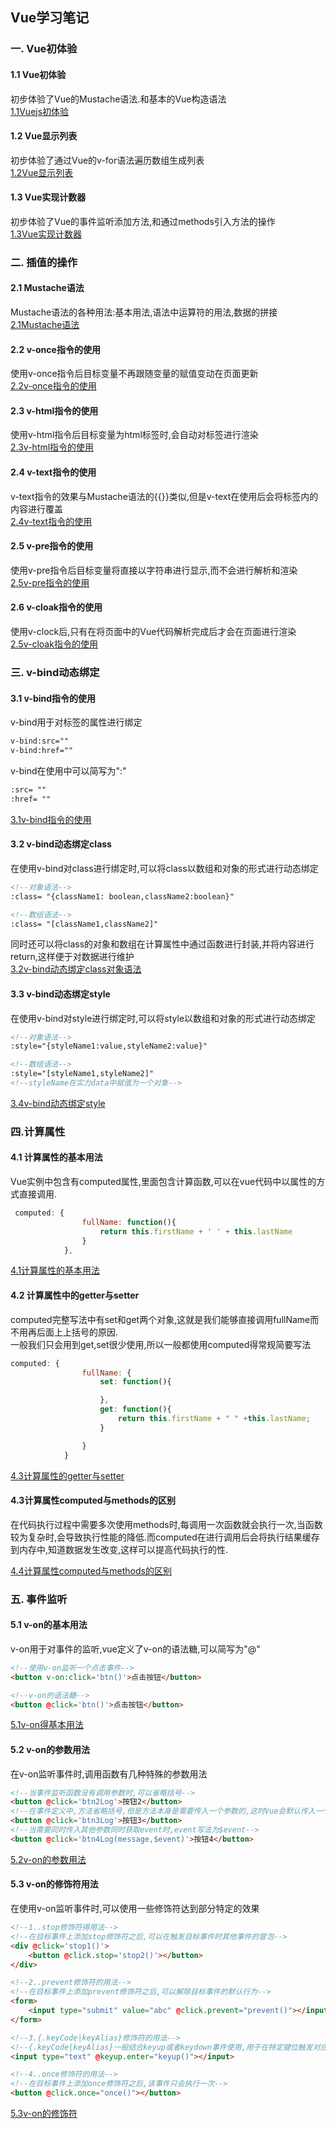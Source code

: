 ## Vue学习笔记

### 一. Vue初体验

#### 1.1 Vue初体验
初步体验了Vue的Mustache语法.和基本的Vue构造语法  
[1.1Vuejs初体验](Vue\1.Vue初体验\1.1Vuejs初体验.html)

#### 1.2 Vue显示列表
初步体验了通过Vue的v-for语法遍历数组生成列表  
[1.2Vue显示列表](Vue\1.Vue初体验\1.2Vue显示列表.html)  

#### 1.3 Vue实现计数器
初步体验了Vue的事件监听添加方法,和通过methods引入方法的操作  
[1.3Vue实现计数器](Vue\1.Vue初体验\1.3Vue实现计数器.html)  

### 二. 插值的操作

#### 2.1 Mustache语法
Mustache语法的各种用法:基本用法,语法中运算符的用法,数据的拼接  
[2.1Mustache语法](Vue\2.插值的操作\2.1Mustache语法.html)  

#### 2.2 v-once指令的使用
使用v-once指令后目标变量不再跟随变量的赋值变动在页面更新  
[2.2v-once指令的使用](Vue\2.插值的操作\2.2v-once指令的使用.html)

#### 2.3 v-html指令的使用
使用v-html指令后目标变量为html标签时,会自动对标签进行渲染  
[2.3v-html指令的使用](Vue\2.插值的操作\2.3v-html指令的使用.html)  

#### 2.4 v-text指令的使用
v-text指令的效果与Mustache语法的{{}}类似,但是v-text在使用后会将标签内的内容进行覆盖  
[2.4v-text指令的使用](Vue\2.插值的操作\2.4v-text指令的使用.html)

#### 2.5 v-pre指令的使用
使用v-pre指令后目标变量将直接以字符串进行显示,而不会进行解析和渲染  
[2.5v-pre指令的使用](Vue\2.插值的操作\2.5v-pre指令的使用.html)

#### 2.6 v-cloak指令的使用
使用v-clock后,只有在将页面中的Vue代码解析完成后才会在页面进行渲染  
[2.5v-cloak指令的使用](Vue\2.插值的操作\2.6v-cloak指令的使用.html)  

### 三. v-bind动态绑定

#### 3.1 v-bind指令的使用
v-bind用于对标签的属性进行绑定  
````HTML
v-bind:src=""
v-bind:href=""
````  
v-bind在使用中可以简写为":"
````HTML
:src= ""
:href= ""
````
[3.1v-bind指令的使用](train\Vue\3.v-bind动态绑定\3.1v-bind指令的使用.html)

#### 3.2 v-bind动态绑定class
在使用v-bind对class进行绑定时,可以将class以数组和对象的形式进行动态绑定  
````HTML
<!--对象语法-->
:class= "{className1: boolean,className2:boolean}"  
````
````HTML
<!--数组语法-->
:class= "[className1,className2]"
````
同时还可以将class的对象和数组在计算属性中通过函数进行封装,并将内容进行return,这样便于对数据进行维护  
[3.2v-bind动态绑定class对象语法](train\Vue\3.v-bind动态绑定\3.2v-bind动态绑定class对象语法.html)

#### 3.3 v-bind动态绑定style
在使用v-bind对style进行绑定时,可以将style以数组和对象的形式进行动态绑定
````HTML
<!--对象语法-->
:style="{styleName1:value,styleName2:value}"
````
````HTML
<!--数组语法-->
:style="[styleName1,styleName2]"
<!--styleName在实力data中赋值为一个对象-->
````
[3.4v-bind动态绑定style](train\Vue\3.v-bind动态绑定\3.4v-bind动态绑定style(对象语法).html)  

### 四.计算属性

#### 4.1 计算属性的基本用法

Vue实例中包含有computed属性,里面包含计算函数,可以在vue代码中以属性的方式直接调用.  
````javascript
 computed: {
                fullName: function(){
                    return this.firstName + ' ' + this.lastName
                }
            },
````
[4.1计算属性的基本用法](Vue\4.计算属性\4.1计算属性的基本用法.html)

#### 4.2 计算属性中的getter与setter

computed完整写法中有set和get两个对象,这就是我们能够直接调用fullName而不用再后面上上括号的原因.  
一般我们只会用到get,set很少使用,所以一般都使用computed得常规简要写法  
````javascript
computed: {
                fullName: {
                    set: function(){

                    },
                    get: function(){
                        return this.firstName + " " +this.lastName;
                    }

                }
            }
````
[4.3计算属性的getter与setter](Vue\4.计算属性\4.3计算属性的getter与setter.html)


#### 4.3计算属性computed与methods的区别

在代码执行过程中需要多次使用methods时,每调用一次函数就会执行一次,当函数较为复杂时,会导致执行性能的降低.而computed在进行调用后会将执行结果缓存到内存中,知道数据发生改变,这样可以提高代码执行的性.  

[4.4计算属性computed与methods的区别](Vue\4.计算属性\4.4计算属性computed与methods的区别.html)

### 五. 事件监听

#### 5.1 v-on的基本用法  
v-on用于对事件的监听,vue定义了v-on的语法糖,可以简写为"@"
```` HTML
<!--使用v-on监听一个点击事件-->
<button v-on:click='btn()'>点击按钮</button>

<!--v-on的语法糖-->
<button @click='btn()'>点击按钮</button>
````
[5.1v-on得基本用法](train\Vue\5.事件监听\5.1v-on的基本用法.html)

#### 5.2 v-on的参数用法
在v-on监听事件时,调用函数有几种特殊的参数用法
````HTML
<!--当事件监听函数没有调用参数时,可以省略括号-->
<button @click='btn2Log'>按钮2</button>
<!--在事件定义中,方法省略括号,但是方法本身是需要传入一个参数的,这时Vue会默认传入一个浏览器生成的event事件对象  -->
<button @click='btn3Log'>按钮3</button>
<!--当需要同时传入其他参数同时获取event时,event写法为$event-->
<button @click='btn4Log(message,$event)'>按钮4</button>
````
[5.2v-on的参数用法](train\Vue\5.事件监听\5.2v-on的参数用法.html)  

#### 5.3 v-on的修饰符用法
在使用v-on监听事件时,可以使用一些修饰符达到部分特定的效果
````HTML
<!--1..stop修饰符得用法-->
<!--在目标事件上添加stop修饰符之后,可以在触发目标事件时其他事件的冒泡-->
<div @click='stop1()'>
	<button @click.stop='stop2()'></button>
</div>

<!--2..prevent修饰符的用法-->
<!--在目标事件上添加prevent修饰符之后,可以解除目标事件的默认行为-->
<form>
	<input type="submit" value="abc" @click.prevent="prevent()"></input>
</form>

<!--3.{.keyCode|keyAlias}修饰符的用法-->
<!--{.keyCode|keyAlias}一般结合keyup或者keydown事件使用,用于在特定键位触发对应的事件-->
<input type="text" @keyup.enter="keyup()"></input>

<!--4..once修饰符的用法-->
<!--在目标事件上添加once修饰符之后,该事件只会执行一次-->
<button @click.once="once()"></button>
````

[5.3v-on的修饰符](train\Vue\5.事件监听\5.3v-on的修饰符.html)

